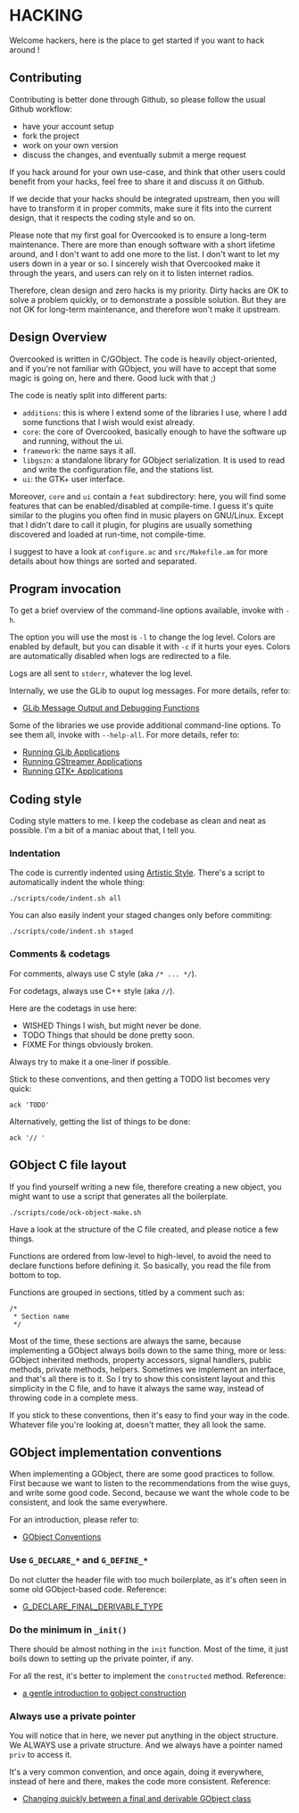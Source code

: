 HACKING
=======

Welcome hackers, here is the place to get started if you want to hack around !



Contributing
------------

Contributing is better done through Github, so please follow the usual Github
workflow:

- have your account setup
- fork the project
- work on your own version
- discuss the changes, and eventually submit a merge request

If you hack around for your own use-case, and think that other users could
benefit from your hacks, feel free to share it and discuss it on Github.

If we decide that your hacks should be integrated upstream, then you will have
to transform it in proper commits, make sure it fits into the current design,
that it respects the coding style and so on.

Please note that my first goal for Overcooked is to ensure a long-term
maintenance. There are more than enough software with a short lifetime around,
and I don't want to add one more to the list. I don't want to let my users down
in a year or so. I sincerely wish that Overcooked make it through the years,
and users can rely on it to listen internet radios.

Therefore, clean design and zero hacks is my priority. Dirty hacks are OK to
solve a problem quickly, or to demonstrate a possible solution. But they are
not OK for long-term maintenance, and therefore won't make it upstream.



Design Overview
---------------

Overcooked is written in C/GObject. The code is heavily object-oriented, and if
you're not familiar with GObject, you will have to accept that some magic is
going on, here and there. Good luck with that ;)

The code is neatly split into different parts:

- `additions`: this is where I extend some of the libraries I use, where I add
  some functions that I wish would exist already.
- `core`: the core of Overcooked, basically enough to have the software up and
  running, without the ui.
- `framework`: the name says it all.
- `libgszn`: a standalone library for GObject serialization. It is used to read
  and write the configuration file, and the stations list.
- `ui`: the GTK+ user interface.

Moreover, `core` and `ui` contain a `feat` subdirectory: here, you will find
some features that can be enabled/disabled at compile-time. I guess it's quite
similar to the plugins you often find in music players on GNU/Linux. Except
that I didn't dare to call it plugin, for plugins are usually something
discovered and loaded at run-time, not compile-time.

I suggest to have a look at `configure.ac` and `src/Makefile.am` for more
details about how things are sorted and separated.



Program invocation
------------------

To get a brief overview of the command-line options available, invoke with `-h`.

The option you will use the most is `-l` to change the log level. Colors are
enabled by default, but you can disable it with `-c` if it hurts your eyes.
Colors are automatically disabled when logs are redirected to a file.

Logs are all sent to `stderr`, whatever the log level.

Internally, we use the GLib to ouput log messages. For more details, refer to:

- [GLib Message Output and Debugging Functions](https://developer.gnome.org/glib/stable/glib-Message-Logging.html)

Some of the libraries we use provide additional command-line options. To see
them all, invoke with `--help-all`. For more details, refer to:

- [Running GLib Applications](https://developer.gnome.org/glib/stable/glib-running.html)
- [Running GStreamer Applications](https://gstreamer.freedesktop.org/data/doc/gstreamer/head/gstreamer/html/gst-running.html)
- [Running GTK+ Applications](https://developer.gnome.org/gtk3/stable/gtk-running.html)



Coding style
------------

Coding style matters to me. I keep the codebase as clean and neat as possible.
I'm a bit of a maniac about that, I tell you.

### Indentation

The code is currently indented using [Artistic Style](http://astyle.sourceforge.net/).
There's a script to automatically indent the whole thing:

	./scripts/code/indent.sh all

You can also easily indent your staged changes only before commiting:

	./scripts/code/indent.sh staged

### Comments & codetags

For comments, always use C style (aka `/* ... */`).

For codetags, always use C++ style (aka `//`).

Here are the codetags in use here:

- WISHED Things I wish, but might never be done.
- TODO   Things that should be done pretty soon.
- FIXME  For things obviously broken.

Always try to make it a one-liner if possible.

Stick to these conventions, and then getting a TODO list becomes very quick:

	ack 'TODO'

Alternatively, getting the list of things to be done:

	ack '// '



GObject C file layout
---------------------

If you find yourself writing a new file, therefore creating a new object, you
might want to use a script that generates all the boilerplate.

	./scripts/code/ock-object-make.sh

Have a look at the structure of the C file created, and please notice a few
things.

Functions are ordered from low-level to high-level, to avoid the need to
declare functions before defining it. So basically, you read the file from
bottom to top.

Functions are grouped in sections, titled by a comment such as:

	/*
	 * Section name
	 */

Most of the time, these sections are always the same, because implementing a
GObject always boils down to the same thing, more or less: GObject inherited
methods, property accessors, signal handlers, public methods, private methods,
helpers. Sometimes we implement an interface, and that's all there is to it.
So I try to show this consistent layout and this simplicity in the C file, and
to have it always the same way, instead of throwing code in a complete mess.

If you stick to these conventions, then it's easy to find your way in the code.
Whatever file you're looking at, doesn't matter, they all look the same.



GObject implementation conventions
----------------------------------

When implementing a GObject, there are some good practices to follow.
First because we want to listen to the recommendations from the wise guys,
and write some good code. Second, because we want the whole code to be
consistent, and look the same everywhere.

For an introduction, please refer to:

- [GObject Conventions](https://developer.gnome.org/gobject/stable/gtype-conventions.html)

### Use `G_DECLARE_*` and `G_DEFINE_*`

Do not clutter the header file with too much boilerplate, as it's often seen in
some old GObject-based code. Reference:

- [G_DECLARE_FINAL_DERIVABLE_TYPE](https://blogs.gnome.org/desrt/2015/01/27/g_declare_finalderivable_type/)

### Do the minimum in `_init()`

There should be almost nothing in the `init` function. Most of the time, it just
boils down to setting up the private pointer, if any.

For all the rest, it's better to implement the `constructed` method. Reference:

- [a gentle introduction to gobject construction](https://blogs.gnome.org/desrt/2012/02/26/a-gentle-introduction-to-gobject-construction/)

### Always use a private pointer

You will notice that in here, we never put anything in the object structure.
We ALWAYS use a private structure. And we always have a pointer named `priv`
to access it.

It's a very common convention, and once again, doing it everywhere, instead of
here and there, makes the code more consistent. Reference:

- [Changing quickly between a final and derivable GObject class](https://blogs.gnome.org/swilmet/2015/10/10/changing-quickly-between-a-final-and-derivable-gobject-class/)


